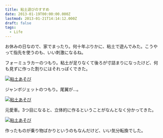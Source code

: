 ```yaml
---
title: 粘土遊びのすすめ
date: 2013-01-19T00:00:00.000Z
lastmod: 2013-01-21T14:14:12.000Z
draft: false
tags:
  - Life
---
```


お休みの日なので、家でまったり。何十年ぶりかに、粘土で遊んでみた。こうやって指先を使うのも、いい刺激になるね。

フォーミュラカーのつもり。粘土が足りなくて後ろが寸詰まりになったけど、何も見ずに作った割りにはそれっぽくできた。

[![粘土あそび](https://farm9.staticflickr.com/8470/8401239903_29cb889e78.jpg "粘土あそび")](http://www.flickr.com/photos/machu/8401239903/)

ジャンボジェットのつもり。尾翼が…。

[![粘土あそび](https://farm9.staticflickr.com/8502/8401239987_d1510b3b0f.jpg "粘土あそび")](http://www.flickr.com/photos/machu/8401239987/)

元愛車。3つ目になると、立体的に作るということがなんとなく分かってきた。

[![粘土あそび](https://farm9.staticflickr.com/8077/8402329268_429f278c46.jpg "粘土あそび")](http://www.flickr.com/photos/machu/8402329268/)

作ったものが乗り物ばかりというのもなんだけど、いい気分転換でした。
